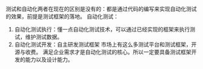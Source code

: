 测试和自动化两者在现在的区别是没有的：都是通过代码的编写来实现自动化测试的效果，前提是测试框架的落地。
自动化测试：
1. 自动化测试执行：懂一点自动化测试技术，可以通过已经实现的框架来执行测试，维护测试数据。
2. 自动化测试开发：自主研发测试框架
市场上有这么多测试平台和测试框架，开源与收费。
满足企业需求才是自动化测试的核心。所以一定要具备测试框架开发的能力以及设计能力。

